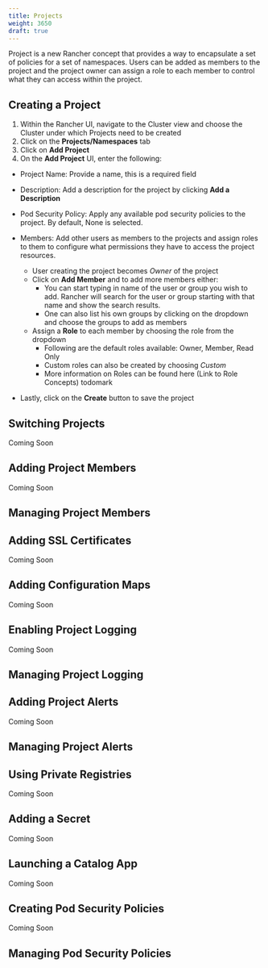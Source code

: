 ```yaml
---
title: Projects
weight: 3650
draft: true
---
```

Project is a new Rancher concept that provides a way to encapsulate a set of policies for a set of namespaces. Users can be added as members to the project and the project owner can assign a role to each member to control what they can access within the project.

## Creating a Project

1. Within the Rancher UI, navigate to the Cluster view and choose the Cluster under which Projects need to be created
2. Click on the **Projects/Namespaces** tab
3. Click on **Add Project**
4. On the **Add Project** UI, enter the following:
  * Project Name: Provide a name, this is a required field
  * Description: Add a description for the project by clicking **Add a Description**
  * Pod Security Policy: Apply any available pod security policies to the project. By default, None is selected.
  * Members:
    Add other users as members to the projects and assign roles to them to configure what permissions they have to access the project resources.

      - User creating the project becomes _Owner_ of the project
      - Click on **Add Member** and to add more members either:    
          - You can start typing in name of the user or group you wish to add. Rancher will search for the user or group starting with that name and show the search results.
          - One can also list his own groups by clicking on the dropdown and choose the groups to add as members
      - Assign a **Role** to each member by choosing the role from the dropdown
        - Following are the default roles available: Owner, Member, Read Only
        - Custom roles can also be created by choosing _Custom_
        - More information on Roles can be found here (Link to Role Concepts) todomark
  * Lastly, click on the **Create** button to save the project

## Switching Projects

Coming Soon

## Adding Project Members

Coming Soon

## Managing Project Members


## Adding SSL Certificates

Coming Soon

## Adding Configuration Maps

Coming Soon

## Enabling Project Logging

Coming Soon

## Managing Project Logging

## Adding Project Alerts

Coming Soon

## Managing Project Alerts

## Using Private Registries

Coming Soon

## Adding a Secret

Coming Soon

## Launching a Catalog App

Coming Soon

## Creating Pod Security Policies

Coming Soon

## Managing Pod Security Policies

